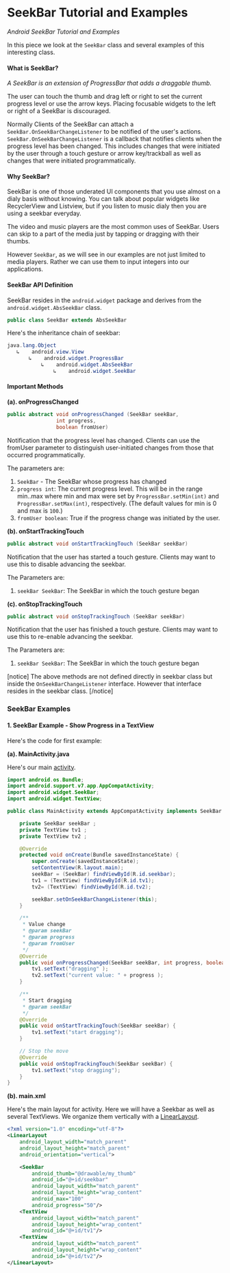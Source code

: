 # SeekBar Tutorial and Examples


_Android SeekBar Tutorial and Examples_

In this piece we look at the `SeekBar` class and several examples of this interesting class.


#### What is SeekBar?

_A SeekBar is an extension of ProgressBar that adds a draggable thumb._

The user can touch the thumb and drag left or right to set the current progress level or use the arrow keys. Placing focusable widgets to the left or right of a SeekBar is discouraged.

Normally Clients of the SeekBar can attach a `SeekBar.OnSeekBarChangeListener` to be notified of the user's actions. `SeekBar.OnSeekBarChangeListener` is a callback that notifies clients when the progress level has been changed. This includes changes that were initiated by the user through a touch gesture or arrow key/trackball as well as changes that were initiated programmatically.

#### Why SeekBar?

SeekBar is one of those underated UI components that you use almost on a dialy basis without knowing. You can talk about popular widgets like RecyclerView and Listview, but if you listen to music dialy then you are using a seekbar everyday.

The video and music players are the most common uses of SeekBar. Users can skip to a part of the media just by tapping or dragging with their thumbs.

However `SeekBar`, as we will see in our examples are not just limited to media players. Rather we can use them to input integers into our applications.

#### SeekBar API Definition

SeekBar resides in the `android.widget` package and derives from the `android.widget.AbsSeekBar` class.

```java
public class SeekBar extends AbsSeekBar
```

Here's the inheritance chain of seekbar:

```java
java.lang.Object
   ↳    android.view.View
       ↳    android.widget.ProgressBar
           ↳    android.widget.AbsSeekBar
               ↳    android.widget.SeekBar
```

#### Important Methods

**(a). onProgressChanged**

```java
public abstract void onProgressChanged (SeekBar seekBar,
                int progress,
                boolean fromUser)
```

Notification that the progress level has changed. Clients can use the fromUser parameter to distinguish user-initiated changes from those that occurred programmatically.

The parameters are:

1. `SeekBar` - The SeekBar whose progress has changed
2. `progress int`: The current progress level. This will be in the range min..max where min and max were set by `ProgressBar.setMin(int)` and `ProgressBar.setMax(int)`, respectively. (The default values for min is 0 and max is `100`.)
3. `fromUser boolean`: True if the progress change was initiated by the user.

**(b). onStartTrackingTouch**

```java
public abstract void onStartTrackingTouch (SeekBar seekBar)
```

Notification that the user has started a touch gesture. Clients may want to use this to disable advancing the seekbar.

The Parameters are:

1. `seekBar SeekBar`: The SeekBar in which the touch gesture began

**(c). onStopTrackingTouch**

```java
public abstract void onStopTrackingTouch (SeekBar seekBar)
```

Notification that the user has finished a touch gesture. Clients may want to use this to re-enable advancing the seekbar.

The Parameters are:

1. `seekBar SeekBar`: The SeekBar in which the touch gesture began

[notice] The above methods are not defined directly in seekbar class but inside the `OnSeekBarChangeListener` interface. However that interface resides in the seekbar class. [/notice]

### SeekBar Examples

#### 1\. SeekBar Example - Show Progress in a TextView

Here's the code for first example:

**(a). MainActivity.java**

Here's our main [activity](https://camposha.info/android/activity).

```java
import android.os.Bundle;
import android.support.v7.app.AppCompatActivity;
import android.widget.SeekBar;
import android.widget.TextView;

public class MainActivity extends AppCompatActivity implements SeekBar.OnSeekBarChangeListener{

    private SeekBar seekBar ;
    private TextView tv1 ;
    private TextView tv2 ;

    @Override
    protected void onCreate(Bundle savedInstanceState) {
        super.onCreate(savedInstanceState);
        setContentView(R.layout.main);
        seekBar = (SeekBar) findViewById(R.id.seekbar);
        tv1 = (TextView) findViewById(R.id.tv1);
        tv2= (TextView) findViewById(R.id.tv2);

        seekBar.setOnSeekBarChangeListener(this);
    }

    /**
     * Value change
     * @param seekBar
     * @param progress
     * @param fromUser
     */
    @Override
    public void onProgressChanged(SeekBar seekBar, int progress, boolean fromUser) {
        tv1.setText("dragging" );
        tv2.setText("current value: " + progress );
    }

    /**
     * Start dragging
     * @param seekBar
     */
    @Override
    public void onStartTrackingTouch(SeekBar seekBar) {
        tv1.setText("start dragging");
    }

    // Stop the move
    @Override
    public void onStopTrackingTouch(SeekBar seekBar) {
        tv1.setText("stop dragging");
    }
}
```

**(b). main.xml**

Here's the main layout for activity. Here we will have a Seekbar as well as several TextViews. We organize them vertically with a [LinearLayout](https://camposha.info/android/linearlayout).

```xml
<?xml version="1.0" encoding="utf-8"?>
<LinearLayout
    android_layout_width="match_parent"
    android_layout_height="match_parent"
    android_orientation="vertical">

    <SeekBar
        android_thumb="@drawable/my_thumb"
        android_id="@+id/seekbar"
        android_layout_width="match_parent"
        android_layout_height="wrap_content"
        android_max="100"
        android_progress="50"/>
    <TextView
        android_layout_width="match_parent"
        android_layout_height="wrap_content"
        android_id="@+id/tv1"/>
    <TextView
        android_layout_width="match_parent"
        android_layout_height="wrap_content"
        android_id="@+id/tv2"/>
</LinearLayout>
```
